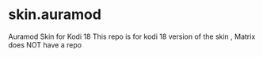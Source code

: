 # skin.auramod
Auramod Skin for Kodi 18 
This repo is for kodi 18 version of the skin , Matrix does NOT have a repo 
